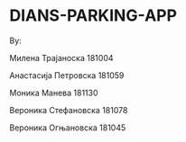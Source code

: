 # DIANS-PARKING-APP

By:

Милена Трајаноска 181004

Анастасија Петровска 181059

Моника Манева 181130

Вероника Стефановска 181078

Вероника Огњановска 181045
